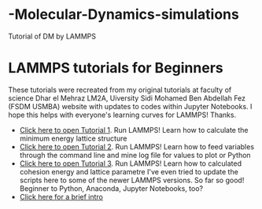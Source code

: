 # -Molecular-Dynamics-simulations
Tutorial of DM by LAMMPS
# LAMMPS tutorials for Beginners

These tutorials were recreated from my original tutorials at faculty of science Dhar el Mehraz LM2A, Uiversity Sidi Mohamed Ben Abdellah Fez   (FSDM USMBA)  website with updates to codes within Jupyter Notebooks.  I hope this helps with everyone's learning curves for LAMMPS!  Thanks.

* [Click here to open Tutorial 1](LAMMPS-Tutorials-minimization.ipynb). Run LAMMPS! Learn how to calculate the minimum energy lattice structure
* [Click here to open Tutorial 2](LAMMPS-Tutorials-nve.ipynb). Run LAMMPS! Learn how to feed variables through the command line and mine log file for values to plot  or Python
* [Click here to open Tutorial 3](LAMMPS-Tutorials-nvt.ipynb). Run LAMMPS! Learn how to calculated cohesion energy and lattice parametre 
I've even tried to update the scripts here to some of the newer LAMMPS versions.  So far so good!
Beginner to Python, Anaconda, Jupyter Notebooks, too?
* [Click here for a brief intro](HowToJupyterNotebook.ipynb)
